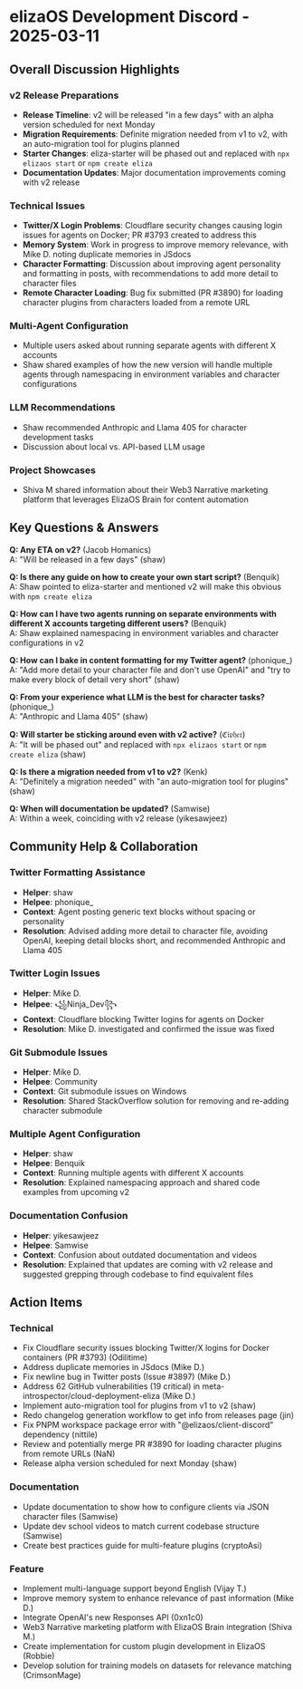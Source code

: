 # elizaOS Development Discord - 2025-03-11

## Overall Discussion Highlights

### v2 Release Preparations
- **Release Timeline**: v2 will be released "in a few days" with an alpha version scheduled for next Monday
- **Migration Requirements**: Definite migration needed from v1 to v2, with an auto-migration tool for plugins planned
- **Starter Changes**: eliza-starter will be phased out and replaced with `npx elizaos start` or `npm create eliza`
- **Documentation Updates**: Major documentation improvements coming with v2 release

### Technical Issues
- **Twitter/X Login Problems**: Cloudflare security changes causing login issues for agents on Docker; PR #3793 created to address this
- **Memory System**: Work in progress to improve memory relevance, with Mike D. noting duplicate memories in JSdocs
- **Character Formatting**: Discussion about improving agent personality and formatting in posts, with recommendations to add more detail to character files
- **Remote Character Loading**: Bug fix submitted (PR #3890) for loading character plugins from characters loaded from a remote URL

### Multi-Agent Configuration
- Multiple users asked about running separate agents with different X accounts
- Shaw shared examples of how the new version will handle multiple agents through namespacing in environment variables and character configurations

### LLM Recommendations
- Shaw recommended Anthropic and Llama 405 for character development tasks
- Discussion about local vs. API-based LLM usage

### Project Showcases
- Shiva M shared information about their Web3 Narrative marketing platform that leverages ElizaOS Brain for content automation

## Key Questions & Answers

**Q: Any ETA on v2?** (Jacob Homanics)  
A: "Will be released in a few days" (shaw)

**Q: Is there any guide on how to create your own start script?** (Benquik)  
A: Shaw pointed to eliza-starter and mentioned v2 will make this obvious with `npm create eliza`

**Q: How can I have two agents running on separate environments with different X accounts targeting different users?** (Benquik)  
A: Shaw explained namespacing in environment variables and character configurations in v2

**Q: How can I bake in content formatting for my Twitter agent?** (phonique_)  
A: "Add more detail to your character file and don't use OpenAI" and "try to make every block of detail very short" (shaw)

**Q: From your experience what LLM is the best for character tasks?** (phonique_)  
A: "Anthropic and Llama 405" (shaw)

**Q: Will starter be sticking around even with v2 active?** (ℭ𝔦𝔭𝔥𝔢𝔯)  
A: "It will be phased out" and replaced with `npx elizaos start` or `npm create eliza` (shaw)

**Q: Is there a migration needed from v1 to v2?** (Kenk)  
A: "Definitely a migration needed" with "an auto-migration tool for plugins" (shaw)

**Q: When will documentation be updated?** (Samwise)  
A: Within a week, coinciding with v2 release (yikesawjeez)

## Community Help & Collaboration

### Twitter Formatting Assistance
- **Helper**: shaw
- **Helpee**: phonique_
- **Context**: Agent posting generic text blocks without spacing or personality
- **Resolution**: Advised adding more detail to character file, avoiding OpenAI, keeping detail blocks short, and recommended Anthropic and Llama 405

### Twitter Login Issues
- **Helper**: Mike D.
- **Helpee**: ꧁Ninja_Dev꧂
- **Context**: Cloudflare blocking Twitter logins for agents on Docker
- **Resolution**: Mike D. investigated and confirmed the issue was fixed

### Git Submodule Issues
- **Helper**: Mike D.
- **Helpee**: Community
- **Context**: Git submodule issues on Windows
- **Resolution**: Shared StackOverflow solution for removing and re-adding character submodule

### Multiple Agent Configuration
- **Helper**: shaw
- **Helpee**: Benquik
- **Context**: Running multiple agents with different X accounts
- **Resolution**: Explained namespacing approach and shared code examples from upcoming v2

### Documentation Confusion
- **Helper**: yikesawjeez
- **Helpee**: Samwise
- **Context**: Confusion about outdated documentation and videos
- **Resolution**: Explained that updates are coming with v2 release and suggested grepping through codebase to find equivalent files

## Action Items

### Technical
- Fix Cloudflare security issues blocking Twitter/X logins for Docker containers (PR #3793) (Odilitime)
- Address duplicate memories in JSdocs (Mike D.)
- Fix newline bug in Twitter posts (Issue #3897) (Mike D.)
- Address 62 GitHub vulnerabilities (19 critical) in meta-introspector/cloud-deployment-eliza (Mike D.)
- Implement auto-migration tool for plugins from v1 to v2 (shaw)
- Redo changelog generation workflow to get info from releases page (jin)
- Fix PNPM workspace package error with "@elizaos/client-discord" dependency (nittile)
- Review and potentially merge PR #3890 for loading character plugins from remote URLs (NaN)
- Release alpha version scheduled for next Monday (shaw)

### Documentation
- Update documentation to show how to configure clients via JSON character files (Samwise)
- Update dev school videos to match current codebase structure (Samwise)
- Create best practices guide for multi-feature plugins (cryptoAsi)

### Feature
- Implement multi-language support beyond English (Vijay T.)
- Improve memory system to enhance relevance of past information (Mike D.)
- Integrate OpenAI's new Responses API (0xn1c0)
- Web3 Narrative marketing platform with ElizaOS Brain integration (Shiva M.)
- Create implementation for custom plugin development in ElizaOS (Robbie)
- Develop solution for training models on datasets for relevance matching (CrimsonMage)